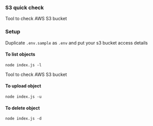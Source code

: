 ### S3 quick check
Tool to check AWS S3 bucket

### Setup
Duplicate `.env.sample` as `.env` and put your s3 bucket access details

#### To list objects
```
node index.js -l
```
Tool to check AWS S3 bucket

#### To upload object
```
node index.js -u
```

#### To delete object
```
node index.js -d
```
